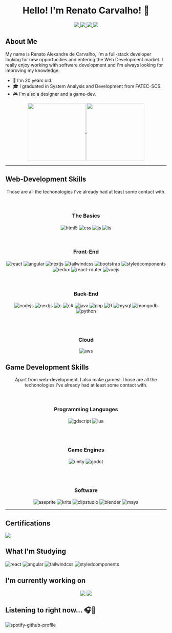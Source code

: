 <div align="center">
<h1>Hello! I'm Renato Carvalho! 👋</h1>

<a href="https://www.linkedin.com/in/renato-c-b0798a205" target="_blank">
<img src="https://img.shields.io/badge/LinkedIn-0077B5?style=for-the-badge&logo=linkedin&logoColor=white"></img>
</a>
<a href="https://www.instagram.com/renato.ac_?igsh=MTVnZGNrOG9ub2wydA%3D%3D&utm_source=qr" target="_blank">
<img src="https://img.shields.io/badge/Instagram-E4405F?style=for-the-badge&logo=instagram&logoColor=white"></img>
</a>
<a href="https://renato-dev.itch.io/" target="_blank">
<img src="https://img.shields.io/badge/Itch.io-FA5C5C?style=for-the-badge&logo=itchdotio&logoColor=white"></img>
</a>
<a href="https://www.behance.net/RenatoAC_Design" target="_blank">
<img src="https://img.shields.io/badge/-Behance-blue?style=for-the-badge&logo=behance&logoColor=white"></img>
</a>
</div>

## About Me
My name is Renato Alexandre de Carvalho, i'm a full-stack developer looking for new opportunities and entering the Web Development market. I really enjoy working with software development and i'm always looking for improving my knowledge. 

- 📅 I'm 20 years old.
- 🎓 I graduated in System Analysis and Development from FATEC-SCS.
- 🎮 I'm also a designer and a game-dev.

<div align="center"> 
<a href="https://github.com/RenatoAC2004">
  <img height="180em" align="center" src="https://github-readme-stats.vercel.app/api?username=RenatoAC2004&show_icons=true&theme=merko&include_all_commits=true&count_private=true" />
</a>
<a href="https://github.com/RenatoAC2004">
  <img height="180em" align="center" src="https://github-readme-stats.vercel.app/api/top-langs/?username=RenatoAC2004&layout=donut&theme=merko" />
</a>
</div>

---

## Web-Development Skills
<div align="center">
Those are all the techonologies i've already had at least some contact with.
</div>
<br></br>

<h3 align="center"><b>The Basics</b></h3>
<div align="center">
  <img align="center" alt="html5" src="https://img.shields.io/badge/HTML5-E34F26?style=for-the-badge&logo=html5&logoColor=white" />
  <img align="center" alt="css" src="https://img.shields.io/badge/CSS3-1572B6?style=for-the-badge&logo=css3&logoColor=white" />
  <img align="center" alt="js" src="https://img.shields.io/badge/JavaScript-F7DF1E?style=for-the-badge&logo=javascript&logoColor=black" />
  <img align="center" alt="ts" src="https://img.shields.io/badge/TypeScript-007ACC?style=for-the-badge&logo=typescript&logoColor=white" />
  </div>
  <br></br>

<h3 align="center"><b>Front-End</b></h3>
<div align="center">

  <img align="center" alt="react" src="https://img.shields.io/badge/React-20232A?style=for-the-badge&logo=react&logoColor=61DAFB" />
  <img align="center" alt="angular" src="https://img.shields.io/badge/Angular-DD0031?style=for-the-badge&logo=angular&logoColor=white" />
  <img align="center" alt="nextjs" src="https://img.shields.io/badge/Next-black?style=for-the-badge&logo=next.js&logoColor=white" />
  <img align="center" alt="tailwindcss" src="https://img.shields.io/badge/Tailwind_CSS-38B2AC?style=for-the-badge&logo=tailwind-css&logoColor=white">
  <img align="center" alt="bootstrap" src="https://img.shields.io/badge/Bootstrap-563D7C?style=for-the-badge&logo=bootstrap&logoColor=white">
  <img align="center" alt="styledcomponents" src="https://img.shields.io/badge/styled--components-DB7093?style=for-the-badge&logo=styled-components&logoColor=white">
  <img align="center" alt="redux" src="https://img.shields.io/badge/Redux-593D88?style=for-the-badge&logo=redux&logoColor=white" />
  <img align="center" alt="react-router" src="https://img.shields.io/badge/React_Router-CA4245?style=for-the-badge&logo=react-router&logoColor=white" />
  <img align="center" alt="vuejs" src="https://img.shields.io/badge/Vue.js-35495E?style=for-the-badge&logo=vue.js&logoColor=4FC08D">
</div>
<br></br>

<h3 align="center"><b>Back-End</b></h3>
<div align="center">
  <img align="center" alt="nodejs" src="https://img.shields.io/badge/Node.js-43853D?style=for-the-badge&logo=node.js&logoColor=white" />
  <img align="center" alt="nextjs" src="https://img.shields.io/badge/Next-black?style=for-the-badge&logo=next.js&logoColor=white" />
  <img align="center" alt="c" src="https://img.shields.io/badge/C-00599C?style=for-the-badge&logo=c&logoColor=white" />
  <img align="center" alt="c#" src="https://img.shields.io/badge/C%23-239120?style=for-the-badge&logo=csharp&logoColor=white">
  <img align="center" alt="java" src="https://img.shields.io/badge/Java-ED8B00?style=for-the-badge&logo=openjdk&logoColor=white">
  <img align="center" alt="php" src="https://img.shields.io/badge/PHP-777BB4?style=for-the-badge&logo=php&logoColor=white">
  <img align="center" alt="R" src="https://img.shields.io/badge/R-276DC3?style=for-the-badge&logo=r&logoColor=white">
  <img align="center" alt="mysql" src="https://img.shields.io/badge/MySQL-00000F?style=for-the-badge&logo=mysql&logoColor=white">
  <img align="center" alt="mongodb" src="https://img.shields.io/badge/MongoDB-4EA94B?style=for-the-badge&logo=mongodb&logoColor=white">
  <img align="center" alt="python" src="https://img.shields.io/badge/Python-14354C?style=for-the-badge&logo=python&logoColor=white">
</div>

<br></br>
<h3 align="center"><b>Cloud</b></h3>
<div align="center">
  <img align="center" alt="aws" src="https://img.shields.io/badge/Amazon_AWS-232F3E?style=for-the-badge&logo=amazon-aws&logoColor=white" />
</div>

## Game Development Skills

<div align="center">
Apart from web-development, I also make games! Those are all the techonologies i've already had at least some contact with.
</div>
<br></br>

<h3 align="center"><b>Programming Languages</b></h3>
<div align="center">
  <img align="center" alt="gdscript" src="https://img.shields.io/badge/GDScript-%2374267B.svg?style=for-the-badge&logo=godotengine&logoColor=white" />
  <img align="center" alt="lua" src="https://img.shields.io/badge/lua-%232C2D72.svg?style=for-the-badge&logo=lua&logoColor=white" />
</div>

<br></br>

<h3 align="center"><b>Game Engines</b></h3>
<div align="center">
  <img align="center" alt="unity" src="https://img.shields.io/badge/unity-%23000000.svg?style=for-the-badge&logo=unity&logoColor=white" />
  <img align="center" alt="godot" src="https://img.shields.io/badge/GODOT-%23FFFFFF.svg?style=for-the-badge&logo=godot-engine" />
</div>

<br></br>

<h3 align="center"><b>Software</b></h3>
<div align="center">
  <img align="center" alt="aseprite" src="https://img.shields.io/badge/Aseprite-FFFFFF?style=for-the-badge&logo=Aseprite&logoColor=#7D929E" />
  <img align="center" alt="krita" src="https://img.shields.io/badge/Krita-203759?style=for-the-badge&logo=krita&logoColor=EEF37B" />
  <img align="center" alt="clipstudio" src="https://img.shields.io/badge/ClipStudioPaint-%23CFD3D3.svg?style=for-the-badge&logo=ClipStudioPaint&logoColor=white" />
  <img align="center" alt="blender" src="https://img.shields.io/badge/blender-%23F5792A.svg?style=for-the-badge&logo=blender&logoColor=white" />
  <img align="center" alt="maya" src="https://img.shields.io/badge/Autodesk%20Maya-37A5CC.svg?style=for-the-badge&logo=Autodesk-Maya&logoColor=white" />
</div>

---

## Certifications
<a href="https://www.credly.com/badges/acdf52a2-0b85-4b32-a71a-b3f6f9b2f53a" target="_blank">
<img src="https://github.com/user-attachments/assets/fc971841-2037-4482-a30a-d23f9e692b1e"/>
</a>



## What I'm Studying

<div>
  <img align="center" alt="react" src="https://img.shields.io/badge/React-20232A?style=for-the-badge&logo=react&logoColor=61DAFB" />
  <img align="center" alt="angular" src="https://img.shields.io/badge/Angular-DD0031?style=for-the-badge&logo=angular&logoColor=white" />
  <img align="center" alt="tailwindcss" src="https://img.shields.io/badge/Tailwind_CSS-38B2AC?style=for-the-badge&logo=tailwind-css&logoColor=white">
  <img align="center" alt="styledcomponents" src="https://img.shields.io/badge/styled--components-DB7093?style=for-the-badge&logo=styled-components&logoColor=white">
</div>

## I'm currently working on

<div align="center">
<a href="https://github.com/RenatoAC2004/file-upload-cloud-project" target="_blank"><img align="center" src="https://github-readme-stats.vercel.app/api/pin/?username=RenatoAC2004&repo=file-upload-cloud-project&theme=merko"></a>
<a href="https://github.com/MAJE-Tecnologias/Evoluti-React" target="_blank"><img align="center" src="https://github-readme-stats.vercel.app/api/pin/?username=MAJE-Tecnologias&repo=Evoluti-React&theme=merko"></a>
</div>

## Listening to right now... 🎧🎵

![spotify-github-profile](https://spotify-github-profile.kittinanx.com/api/view?uid=pitycy2&cover_image=true&theme=novatorem&show_offline=false&background_color=121212&interchange=false&bar_color=53b14f&bar_color_cover=false)
